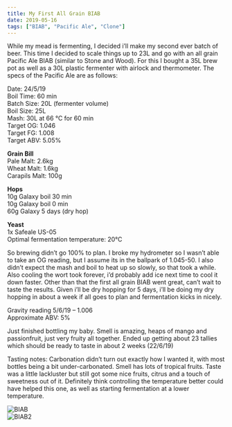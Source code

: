 ```yaml
---
title: My First All Grain BIAB
date: 2019-05-16
tags: ["BIAB", "Pacific Ale", "Clone"]
---
```


While my mead is fermenting, I decided i’ll make my second ever batch of beer. This time I decided to scale things up to 23L and go with an all grain Pacific Ale BIAB (similar to Stone and Wood). For this I bought a 35L brew pot as well as a 30L plastic fermenter with airlock and thermometer. The specs of the Pacific Ale are as follows:  

Date: 24/5/19  
Boil Time: 60 min  
Batch Size: 20L (fermenter volume)  
Boil Size: 25L  
Mash: 30L at 66 °C for 60 min  
Target OG: 1.046  
Target FG: 1.008  
Target ABV: 5.05%  

**Grain Bill**  
Pale Malt: 2.6kg  
Wheat Malt: 1.6kg  
Carapils Malt: 100g  

**Hops**  
10g Galaxy boil 30 min  
10g Galaxy boil 0 min  
60g Galaxy 5 days (dry hop)  

**Yeast**  
1x Safeale US-05  
Optimal fermentation temperature: 20°C  

So brewing didn’t go 100% to plan. I broke my hydrometer so I wasn’t able to take an OG reading, but I assume its in the ballpark of 1.045-50. I also didn’t expect the mash and boil to heat up so slowly, so that took a while. Also cooling the wort took forever, i’d probably add ice next time to cool it down faster. Other than that the first all grain BIAB went great, can’t wait to taste the results. Given i’ll be dry hopping for 5 days, i’ll be doing my dry hopping in about a week if all goes to plan and fermentation kicks in nicely.


Gravity reading 5/6/19 – 1.006  
Approximate ABV: 5%  

Just finished bottling my baby. Smell is amazing, heaps of mango and passionfruit, just very fruity all together. Ended up getting about 23 tallies which should be ready to taste in about 2 weeks (22/6/19)

Tasting notes: Carbonation didn’t turn out exactly how I wanted it, with most bottles being a bit under-carbonated. Smell has lots of tropical fruits. Taste was a little lackluster but still got some nice fruits, citrus and a touch of sweetness out of it. Definitely think controlling the temperature better could have helped this one, as well as starting fermentation at a lower temperature.

![BIAB](/img/BIAB.jpg)  
![BIAB2](/img/BIAB2.jpg)